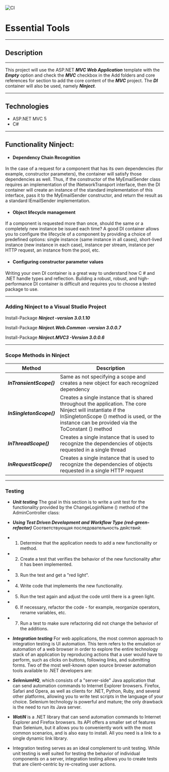 
![CI](https://github.com/kratostaine/spring-authorization-server/workflows/CI/badge.svg?branch=master&event=push)

# Essential Tools
___
## Description
___
This project will use the ASP.NET ***MVC Web Application*** template with the ***Empty*** option and check the ***MVC*** checkbox in the Add folders and core references for section to add the core content of the ***MVC*** project.
The ***DI*** container will also be used, namely ***Ninject***.
___
## Technologies

- ASP.NET MVC 5
- C#
___
## Functionality Ninject:
 - #### Dependency Chain Recognition
  In the case of a request for a component that has its own dependencies (for example, constructor parameters), the container will satisfy those dependencies as well. Thus, if the constructor of the MyEmailSender class requires an implementation of the INetworkTransport interface, then the DI container will create an instance of the standard implementation of this interface, pass it to the MyEmailSender constructor, and return the result as a standard IEmailSender implementation.
  - #### Object lifecycle management
  If a component is requested more than once, should the same or a completely new instance be issued each time? A good DI container allows you to configure the lifecycle of a component by providing a choice of predefined options: single instance (same instance in all cases), short-lived instance (new instance in each case), instance per stream, instance per HTTP request, an instance from the pool, etc.
  - #### Configuring constructor parameter values
  Writing your own DI container is a great way to understand how C # and .NET handle types and reflection. Building a robust, robust, and high-performance DI container is difficult and requires you to choose a tested package to use.
  ___
  ### Adding Ninject to a Visual Studio Project
  
  Install-Package ***Ninject -version 3.0.1.10***

  Install-Package ***Ninject.Web.Common -version 3.0.0.7***

  Install-Package ***Ninject.MVC3 -Version 3.0.0.6***
___
 ### Scope Methods in Ninject


 |Method              |                     Description 
 |--------------------|------------------------------------------------------------------
 |***InTransientScope()***  |  Same as not specifying a scope and creates a new object for each       recognized dependency|                                                           
 |***InSingletonScope()***  |  Creates a single instance that is shared throughout the application. The core Ninject will instantiate if the InSingletonScope () method is used, or the instance can be provided via the ToConstant () method  
 |***InThreadScope()***    |  Creates a single instance that is used to recognize the dependencies of objects requested in a single thread 
 |***InRequestScope()***   |  Creates a single instance that is used to recognize the dependencies of objects requested in a single HTTP request
 
 ___
 ### Testing
 - ***Unit testing***
  The goal in this section is to write a unit test for the functionality provided by the ChangeLoginName () method of the AdminController class:
  - ***Using Test Driven Development and Workflow Type (red-green-refactor)***
  Cоответствующая последовательность действий:
  - 1. Determine that the application needs to add a new functionality or method.
  - 2. Create a test that verifies the behavior of the new functionality after it has been implemented.
  - 3. Run the test and get a "red light".
  - 4. Write code that implements the new functionality.
  - 5. Run the test again and adjust the code until there is a green light.
  - 6. If necessary, refactor the code - for example, reorganize operators, rename variables, etc.
- 7. Run a test to make sure refactoring did not change the behavior of the additions.
  
 - ***Integration testing***
 For web applications, the most common approach to integration testing is UI automation. This term refers to the emulation or automation of a web browser in order to explore the entire technology stack of an application by reproducing actions that a user would have to perform, such as clicks on buttons, following links, and submitting forms.
 Two of the most well-known open source browser automation tools available to .NET developers are:
 - ***SeleniumHQ***, which consists of a "server-side" Java application that can send automation commands to Internet Explorer browsers. Firefox, Safari and Opera, as well as clients for .NET, Python, Ruby, and several other platforms, allowing you to write test scripts in the language of your choice. Selenium technology is powerful and mature; the only drawback is the need to run its Java server.
 - ***WatiN*** is a .NET library that can send automation commands to Internet Explorer and Firefox browsers. Its API offers a smaller set of features than Selenium, but it allows you to conveniently work with the most common scenarios, and is also easy to install. All you need is a link to a single dynamic link library.
 - Integration testing serves as an ideal complement to unit testing. While unit testing is well suited for testing the behavior of individual components on a server, integration testing allows you to create tests that are client-centric by re-creating user actions.
